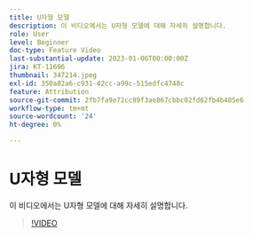 ```yaml
---
title: U자형 모델
description: 이 비디오에서는 U자형 모델에 대해 자세히 설명합니다.
role: User
level: Beginner
doc-type: Feature Video
last-substantial-update: 2023-01-06T00:00:00Z
jira: KT-11696
thumbnail: 347214.jpeg
exl-id: 350a82a6-c931-42cc-a99c-515edfc4748c
feature: Attribution
source-git-commit: 2fb7fa9e72cc89f3ae867cbbc02fd62fb4b485e6
workflow-type: tm+mt
source-wordcount: '24'
ht-degree: 0%

---
```


# U자형 모델

이 비디오에서는 U자형 모델에 대해 자세히 설명합니다.

>[!VIDEO](https://video.tv.adobe.com/v/347214/?quality=12&learn=on)
